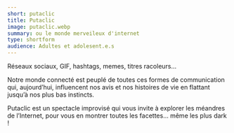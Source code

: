 ```yaml
---
short: putaclic
title: Putaclic
image: putaclic.webp
summary: ou le monde merveileux d'internet
type: shortform
audience: Adultes et adolesent.e.s
---
```


Réseaux sociaux, GIF, hashtags, memes, titres racoleurs…
 
Notre monde connecté est peuplé de toutes ces formes de communication qui, aujourd’hui, influencent nos avis et nos histoires de vie en flattant jusqu’à nos plus bas instincts.
 
Putaclic est un spectacle improvisé qui vous invite à explorer les méandres de l’Internet, pour vous en montrer toutes les facettes… même les plus dark !